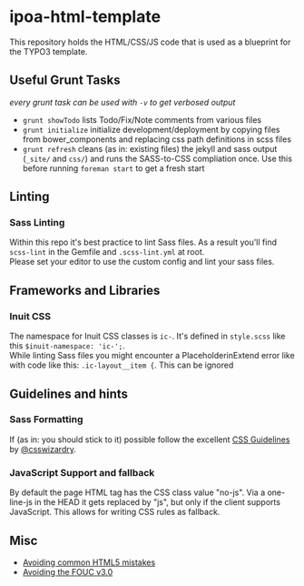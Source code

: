 # ipoa-html-template

This repository holds the HTML/CSS/JS code that is used as a blueprint for the TYPO3 template.

## Useful Grunt Tasks

_every grunt task can be used with `-v` to get verbosed output_

* `grunt showTodo` lists Todo/Fix/Note comments from various files
* `grunt initialize` initialize development/deployment by copying files from bower_components and replacing css path definitions in scss files 
* `grunt refresh` cleans (as in: existing files) the jekyll and sass output (`_site/` and `css/`) and runs the SASS-to-CSS compliation once. Use this before running `foreman start` to get a fresh start

## Linting

### Sass Linting

Within this repo it's best practice to lint Sass files. As a result you'll find `scss-lint` in the Gemfile and `.scss-lint.yml` at root.  
Please set your editor to use the custom config and lint your sass files.

## Frameworks and Libraries

### Inuit CSS

The namespace for Inuit CSS classes is `ic-`. It's defined in `style.scss` like this `$inuit-namespace: 'ic-';`.  
While linting Sass files you might encounter a PlaceholderinExtend error like with code like this: `.ic-layout__item {`. This can be ignored

## Guidelines and hints

### Sass Formatting

If (as in: you should stick to it) possible follow the excellent [CSS Guidelines](http://cssguidelin.es) by [@csswizardry](https://twitter.com/csswizardry).

### JavaScript Support and fallback

By default the page HTML tag has the CSS class value "no-js". Via a one-line-js in the HEAD it gets replaced by "js", but only if the client supports JavaScript. This allows for writing CSS rules as fallback.

## Misc

* [Avoiding common HTML5 mistakes](http://html5doctor.com/avoiding-common-html5-mistakes/)
* [Avoiding the FOUC v3.0](http://www.paulirish.com/2009/avoiding-the-fouc-v3/)